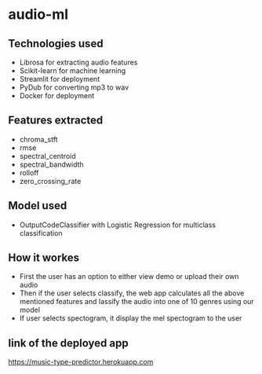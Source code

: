 # audio-ml

## Technologies used
* Librosa for extracting audio features
* Scikit-learn for machine learning
* Streamlit for deployment
* PyDub for converting mp3 to wav
* Docker for deployment

## Features extracted
* chroma_stft
* rmse
* spectral_centroid
* spectral_bandwidth
* rolloff
* zero_crossing_rate

## Model used
* OutputCodeClassifier with Logistic Regression for multiclass classification


## How it workes
* First the user has an option to either view demo or upload their own audio
* Then if the user selects classify, the web app calculates all the above mentioned features and lassify the audio into one of 10 genres using our model
* If user selects spectogram, it display the mel spectogram to the user


## link of the deployed app
https://music-type-predictor.herokuapp.com
